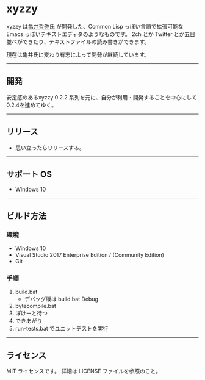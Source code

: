 # xyzzy

xyzzy は[亀井哲弥氏](http://www.jsdlab.co.jp/~kamei/) が開発した、Common Lisp っぽい言語で拡張可能な
Emacs っぽいテキストエディタのようなものです。
2ch とか Twitter とか五目並べができたり、テキストファイルの読み書きができます。

現在は亀井氏に変わり有志によって開発が継続しています。


----
## 開発
安定感のあるxyzzy 0.2.2 系列を元に、自分が利用・開発することを中心にして0.2.4を進めてゆく。

----

## リリース
  * 思い立ったらリリースする。

----

## サポート OS
  * Windows 10 

----

## ビルド方法

### 環境
  * Windows 10
  * Visual Studio 2017 Enterprise Edition / (Community Edition)
  * Git

### 手順

 1. build.bat
    * デバッグ版は build.bat Debug
 2. bytecompile.bat
 3. ぽけーと待つ
 4. できあがり
 5. run-tests.bat でユニットテストを実行

----

## ライセンス

MIT ライセンスです。
詳細は LICENSE ファイルを参照のこと。
